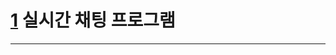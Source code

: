 # [1](https://github.com/user-attachments/assets/68c5b846-0b38-42c4-8aeb-67b20354cabb) 실시간 채팅 프로그램

---
